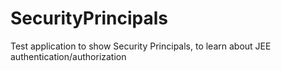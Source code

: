 # SecurityPrincipals
Test application to show Security Principals, to learn about JEE authentication/authorization
